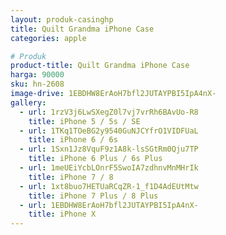```yaml
---
layout: produk-casinghp
title: Quilt Grandma iPhone Case
categories: apple

# Produk
product-title: Quilt Grandma iPhone Case
harga: 90000
sku: hn-2608
image-drive: 1EBDHW8ErAoH7bfl2JUTAYPBI5IpA4nX-
gallery:
  - url: 1rzV3j6LwSXegZ0l7vj7vrRh6BAvUo-R8
    title: iPhone 5 / 5s / SE
  - url: 1TKq1TOeBG2y9540GuNJCYfrO1VIDFUaL
    title: iPhone 6 / 6s
  - url: 1Sxn1Jz8VquF9z1A8k-lsSGtRm0Qju7TP
    title: iPhone 6 Plus / 6s Plus
  - url: 1meUEiYcbLOnrF5SwoIA7zdhnvMnMHrIk
    title: iPhone 7 / 8
  - url: 1xt8buo7HETUaRCqZR-1_f1D4AdEUtMtw
    title: iPhone 7 Plus / 8 Plus
  - url: 1EBDHW8ErAoH7bfl2JUTAYPBI5IpA4nX-
    title: iPhone X
---
```

